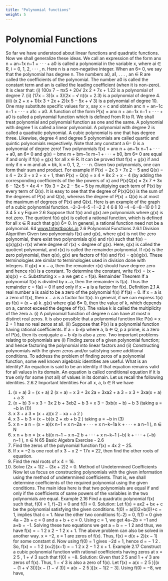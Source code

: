 ```yaml
---
title: "Polynomial functions"
weight: 5
---
```


# Polynomial Functions

So far we have understood about linear functions and quadratic functions. Now we shall generalize
these ideas. We call an expression of the form anx
n + an−1x
n−1 + · · · + a0 is called a polynomial
in the variable x, where ai ∈ R, i = 0, 1, 2, · · · , n. Here n is a non-negative integer. When an 6= 0,
we say that the polynomial has degree n. The numbers a0, a1, . . . , an ∈ R are called the coefficients
of the polynomial. The number a0 is called the constant term and an is called the leading coefficient
(when it is non-zero). It is clear that:
(i) 100x
7 − πx5 + 20√
2x
2 + 7x + 1.22 is a polynomial of degree 7.
(ii) (17x − 3)(x + 3)(2x −
√
π)(x + 2.3) is a polynomial of degree 4.
(iii) (x
2 + x + 1)(x
3 + 2x + 2)(x
5 − 5x +
√ 3) is a polynomial of degree 10.
One may substitute specific values for x, say x = c and obtain anc
n + an−1c
n−1 + · · · + a1c + a0.
A function of the form P(x) = anx
n + an−1x
n−1 + · · · + a0 is called a polynomial function which is
defined from R to R. We shall treat polynomial and polynomial function as one and the same.
A polynomial with degree 1 is called a linear polynomial. A polynomial with degree 2 is called
a quadratic polynomial. A cubic polynomial is one that has degree three. Likewise, degree 4 and
degree 5 polynomials are called quartic and quintic polynomials respectively. Note that any constant
a 6= 0 is a polynomial of degree zero!
Two polynomials f(x) = anx
n + an−1x
n−1 + · · · + a0, an 6= 0 and g(x) = bmx
m + bm−1x
m−1 +
· · · + b0, bm 6= 0 are equal if and only if f(x) = g(x) for all x ∈ R. It can be proved that f(x) = g(x)
if and only if n = m and ak = bk, k = 0, 1, 2, · · · n. Given two polynomials, one can form their
sum and product. For example if P(x) = 2x
3 + 7x
2 − 5 and Q(x) = x
4 − 2x
3 + x
2 + x + 1, then
P(x) + Q(x) = x
4 + 8x
2 + x − 4 (by adding the corresponding coefficients of the like powers of x)
and P(x)Q(x) = 2x
7 + 3x
6 − 12x
5 + 4x
4 + 19x
3 + 2x
2 − 5x − 5 by multiplying each term of P(x)
by every term of Q(x). It is easy to see that the degree of P(x)Q(x) is the sum of the degrees of P(x)
and Q(x), whereas the degree of P(x) + Q(x) is at most the maximum of degrees of P(x) and Q(x).
Here is an example of the graph of a cubic polynomial function.
–2–3–4–5 –1
–2
2
4
6
8
10
–4
–6
–8
–10
0 1 2 3 4 5 x
y
Figure 2.6
Suppose that f(x) and g(x) are polynomials where g(x) is not zero. The quotient f(x)
g(x)
is called a
rational function, which is defined for all x ∈ R such that g(x) 6= 0. In general, a rational function
need not be a polynomial.
64
www.tntextbooks.in
2.6 Polynomial Functions
2.6.1 Division Algorithm
Given two polynomials f(x) and g(x), where g(x) is not the zero polynomial, there exist two
polynomials q(x) and r(x) such that f(x) = q(x)g(x)+r(x) where degree of r(x) < degree of g(x).
Here, q(x) is called the quotient polynomial, and r(x) is called the remainder polynomial. If r(x) is
the zero polynomial, then q(x), g(x) are factors of f(x) and f(x) = q(x)g(x).
These terminologies are similar to terminologies used in division done with integers.
If g(x) = x − a, then the remainder r(x) should have degree zero and hence r(x) is a constant. To
determine the constant, write f(x) = (x − a)q(x) + c. Substituting x = a we get c = f(a).
Remainder Theorem
If a polynomial f(x) is divided by x−a, then the remainder is f(a). Thus the remainder c = f(a) = 0
if and only if x − a is a factor for f(x).
Definition 2.1
A real number a is said to be a zero of the polynomial f(x) if f(a) = 0. If x = a is a zero of
f(x), then x − a is a factor for f(x).
In general, if we can express f(x) as f(x) = (x − a)
k
.g(x) where g(a) 6= 0, then the value of k,
which depends on a, cannot exceed the degree of f(x). The value k is called the multiplicity of the
zero a.
(i) A polynomial function of degree n can have at most n distinct real zeros. It is
also possible that a polynomial function like P(x) = x
2 + 1 has no real zeros at
all.
(ii) Suppose that P(x) is a polynomial function having rational coefficients. If a +
b
√p where a, b ∈ Q, p a prime, is a zero of P(x), then its conjugate a − b
√p is
also a zero.
Two important problems relating to polynomials are
(i) Finding zeros of a given polynomial function; and hence factoring the polynomial into linear
factors and
(ii) Constructing polynomials with the given zeros and/or satisfying some additional conditions.
To address the problem of finding zeros of a polynomial function, some well known algebraic
identities are useful. What is an identity?
An equation is said to be an identity if that equation remains valid for all values in its domain. An
equation is called conditional equation if it is true only for some (not all) of values in its domain. Let
us recall the following identities.
2.6.2 Important Identities
For all x, a, b ∈ R we have

1. (x + a)
   3 = (x + a)
   2
   (x + a) = x
   3 + 3x
   2a + 3xa2 + a
   3 = x
   3 + 3xa(x + a) + a
   3
2. (x − b)
   3 = x
   3 − 3x
   2
   b + 3xb2 − b
   3 = x
   3 − 3xb(x − b) − b
   3
   (taking a = −b in (1))
3. x
   3 + a
   3 = (x + a)(x
   2 − xa + a
   2
   )
4. x
   3 − b
   3 = (x − b)(x
   2 + xb + b
   2
   ) taking a = −b in (3)
5. x
   n − a
   n = (x − a)(x
   n−1 + x
   n−2a + · · · + x
   n−k−1a
   k + · · · + a
   n−1
   ), n ∈ N
6. x
   n + b
   n = (x + b)(x
   n−1 − x
   n−2
   b + · · · + x
   n−k−1
   (−b)
   k + · · · + (−b)
   n−1
   ), n ∈ N
   65
   Basic Algebra
   Exercise - 2.6
7. Find the zeros of the polynomial function f(x) = 4x
   2 − 25.
8. If x = −2 is one root of x
   3 − x
   2 − 17x = 22, then find the other roots of equation.
9. Find the real roots of x
   4 = 16.
10. Solve (2x + 1)2 − (3x + 2)2 = 0.
    Method of Undetermined Coefficients
    Now let us focus on constructing polynomials with the given information using the method of
    undetermined coefficients. That is, we shall determine coefficients of the required polynomial using
    the given conditions. The main idea here is that two polynomials are equal if and only if the
    coefficients of same powers of the variables in the two polynomials are equal.
    Example 2.16 Find a quadratic polynomial f(x) such that, f(0) = 1, f(−2) = 0 and f(1) = 0.
    Solution:
    Let f(x) = ax2 + bx + c be the polynomial satisfying the given conditions.
    f(0) = a(0)2+b(0)+c = 1, implies that c = 1. Now the other two conditions f(−2) = 0, f(1) = 0
    give 4a − 2b + c = 0 and a + b + c = 0.
    Using c = 1, we get 4a−2b = −1 and a+b = −1. Solving these two equations we get a = b = −
    1
    2
    and thus, we have f(x) = −
    1
    2
    x
    2 −
    1
    2
    x + 1.
    The above problem can also be solved in another way. x = −2, x = 1 are zeros of
    f(x). Thus, f(x) = d(x + 2)(x − 1) for some constant d.
    Now using f(0) = 1 gives −2d = 1, hence d = −
    1
    2
    . So, f(x) = −
    1
    2
    (x+2)(x−1) =
    −
    1
    2
    x
    2 −
    1
    2
    x + 1.
    Example 2.17 Construct a cubic polynomial function with rational coefficients having zeros at
    x =
    2
    5
    , 1 + √
    3 such that f(0) = −8.
    Solution:
    Given that 2
    5
    and 1 + √
    3 are zeros of f(x). Thus, 1 −
    √
    3 is also a zero of f(x).
    Let f(x) = a(x −
    2
    5
    )[(x − (1 + √
    3))][x − (1 − √ 3)] = a(x −
    2
    5
    )[(x − 1)2 − 3].
    Using f(0) = −8, we have,
